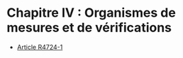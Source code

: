 # Chapitre IV : Organismes de mesures et de vérifications

* [Article R4724-1](./LEGIARTI000022402315.md)
